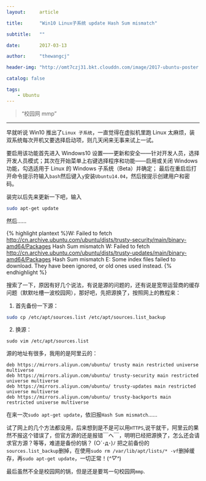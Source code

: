 ```yaml
---
layout:     article

title:      "Win10 Linux子系统 update Hash Sum mismatch"

subtitle:   ""

date:       2017-03-13

author:     "thewangcj"

header-img: "http://omt7czj31.bkt.clouddn.com/image/2017-ubuntu-poster.jpg"

catalog: false

tags:
    - Ubuntu
---
```


> “校园网 mmp”

---

早就听说 Win10 推出了`Linux 子系统`，一直觉得在虚拟机里跑 Linux 太麻烦，装双系统每次开机又要选择启动项，则几天闲来无事来试上一试。
<!--more-->

要启用该功能首先进入 Windows10 设置——更新和安全——针对开发人员，选择开发人员模式；其次在开始菜单上右键选择程序和功能——启用或关闭 Windows 功能，勾选适用于 Linux 的 Windows 子系统（Beta）并确定；
最后在重启后打开命令提示符输入`bash`然后键入`y`安装`Ubuntu14.04`，然后按提示创建用户和密码。

装完以后先来更新一下吧，输入
```sh
sudo apt-get update
```

然后……

{% highlight plantext %}W: Failed to fetch http://cn.archive.ubuntu.com/ubuntu/dists/trusty-security/main/binary-amd64/Packages  Hash Sum mismatch
W: Failed to fetch http://cn.archive.ubuntu.com/ubuntu/dists/trusty-updates/main/binary-amd64/Packages  Hash Sum mismatch
E: Some index files failed to download. They have been ignored, or old ones used instead.
{% endhighlight %}

搜索了一下，原因有好几个说法，有说是源的问题的，还有说是宽带运营商的缓存问题（默默吐槽一波校园网），那好吧，先把源换了，按照网上的教程来：

1. 首先备份一下源：
```bash
sudo cp /etc/apt/sources.list /etc/apt/sources.list_backup
```

2. 换源：
```shell
sudo vim /etc/apt/sources.list
```

源的地址有很多，我用的是阿里云的：
```shell
deb https://mirrors.aliyun.com/ubuntu/ trusty main restricted universe multiverse
deb https://mirrors.aliyun.com/ubuntu/ trusty-security main restricted universe multiverse
deb https://mirrors.aliyun.com/ubuntu/ trusty-updates main restricted universe multiverse
deb https://mirrors.aliyun.com/ubuntu/ trusty-backports main restricted universe multiverse
```

在来一次`sudo apt-get update`，依旧报`Hash Sum mismatch`……

试了网上的几个方法都没用，后来想到是不是可以用`HTTPS`,说干就干，阿里云的果然不报这个错误了，但官方源的还是报错￣へ￣，明明已经把源换了，怎么还会请求官方源？等等，难道是备份的锅？ (○´･д･)ﾉ 把之前备份的`sources.list_backup`删掉，在使用`sudo rm /var/lib/apt/lists/* -vf`删掉缓存，再`sudo apt-get update`，一切正常！(*^▽^*)

最后虽然不全是校园网的锅，但是还是要骂一句校园网`mmp`.

